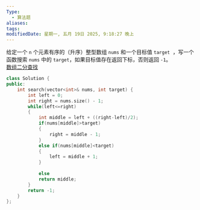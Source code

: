 ```yaml
---
Type:
  - 算法题
aliases: 
tags:
modifiedDate: 星期一, 五月 19日 2025, 9:18:27 晚上
---
```

给定一个 `n` 个元素有序的（升序）整型数组 `nums` 和一个目标值 `target`  ，写一个函数搜索 `nums` 中的 `target`，如果目标值存在返回下标，否则返回 `-1`。  
[数组二分查找](数组二分查找.md)
```cpp
class Solution {
public:
    int search(vector<int>& nums, int target) {
        int left = 0;
        int right = nums.size() - 1;
        while(left<=right)
        {
            int middle = left + ((right-left)/2);
            if(nums[middle]>target)
            {
                right = middle - 1;
            }
            else if(nums[middle]<target)
            {
                left = middle + 1;
            }
            
            else
            return middle;
        }
        return -1;
    }
};
```
